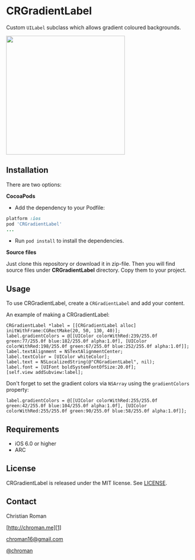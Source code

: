CRGradientLabel
=======================
Custom `UILabel` subclass which allows gradient coloured backgrounds.

<img src="http://chroman.me/wp-content/uploads/2014/06/main.png" width="320">

Installation
-----

There are two options:

**CocoaPods**

* Add the dependency to your Podfile:
```ruby
platform :ios
pod 'CRGradientLabel'
...
```

* Run `pod install` to install the dependencies.

**Source files**

Just clone this repository or download it in zip-file. Then you will find source files under **CRGradientLabel** directory. Copy them to your project.

Usage
-----

To use CRGradientLabel, create a `CRGradientLabel` and add your content.

An example of making a CRGradientLabel:

```objc
CRGradientLabel *label = [[CRGradientLabel alloc] initWithFrame:CGRectMake(20, 50, 130, 40)];
label.gradientColors = @[[UIColor colorWithRed:239/255.0f green:77/255.0f blue:182/255.0f alpha:1.0f], [UIColor colorWithRed:198/255.0f green:67/255.0f blue:252/255.0f alpha:1.0f]];
label.textAlignment = NSTextAlignmentCenter;
label.textColor = [UIColor whiteColor];
label.text = NSLocalizedString(@"CRGradientLabel", nil);
label.font = [UIFont boldSystemFontOfSize:20.0f];
[self.view addSubview:label];
```

Don't forget to set the gradient colors via `NSArray` using the `gradientColors` property:
```objc
label.gradientColors = @[[UIColor colorWithRed:255/255.0f green:42/255.0f blue:104/255.0f alpha:1.0f], [UIColor colorWithRed:255/255.0f green:90/255.0f blue:58/255.0f alpha:1.0f]];
```

Requirements
----------
* iOS 6.0 or higher
* ARC

## License
CRGradientLabel is released under the MIT license. See
[LICENSE](https://github.com/chroman/CRGradientLabel/blob/master/LICENSE).

Contact
----------

Christian Roman
  
[http://chroman.me][1]

[chroman16@gmail.com][2]

[@chroman][3] 

  [1]: http://chroman.me
  [2]: mailto:chroman16@gmail.com
  [3]: http://twitter.com/chroman